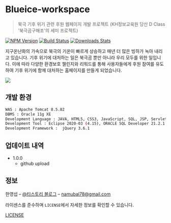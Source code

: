 # Blueice-workspace
> 북극 기후 위기 관련 후원 웹페이지 개발 프로젝트
> (KH정보교육원 당산 D Class '북극곰구해조'의 세미 프로젝트)

[![NPM Version][npm-image]][npm-url]
[![Build Status][travis-image]][travis-url]
[![Downloads Stats][npm-downloads]][npm-url]

지구온난화의 가속으로 북극의 기온이 빠르게 상승하고 매년 더 많은 빙하가 녹아 내리고 있습니다. 기후 위기에 대처하는 일은 북극곰 뿐만 아니라 우리 모두를 위한 일입니다. 이에 따라 다양한 환경보호 챌린지와 리워드를 통해 사용자들에게 후원 참여를 유도하여 기후 위기에 함께 대처하는 홈페이지를 만들게 되었습니다.						

![](../header.png)

## 개발 환경

```sh
WAS : Apache Tomcat 8.5.82
DBMS : Oracle 11g XE
Development Language : JAVA, HTML5, CSS3, JavaScript, SQL, JSP, Servlet
Development Tool : Eclipse 2020-03 (4.15), ORACLE SQL Developer 21.2.1.204, Visual Studio code 1.72.2
Development Framework :  jQuery 3.6.1							
```

## 업데이트 내역

* 1.0.0
    * github upload

## 정보

한영섭 – [@티스토리 블로그](https://namubal78.tistory.com/) – namubal78@gmail.com

라이센스를 준수하며 ``LICENSE``에서 자세한 정보를 확인할 수 있습니다.

[LICENSE](https://github.com/namubal78/Blueice-workspace/blob/main/LICENSE)

<!-- Markdown link & img dfn's -->
[npm-image]: https://img.shields.io/npm/v/datadog-metrics.svg?style=flat-square
[npm-url]: https://npmjs.org/package/datadog-metrics
[npm-downloads]: https://img.shields.io/npm/dm/datadog-metrics.svg?style=flat-square
[travis-image]: https://img.shields.io/travis/dbader/node-datadog-metrics/master.svg?style=flat-square
[travis-url]: https://travis-ci.org/dbader/node-datadog-metrics
[wiki]: https://github.com/yourname/yourproject/wiki
